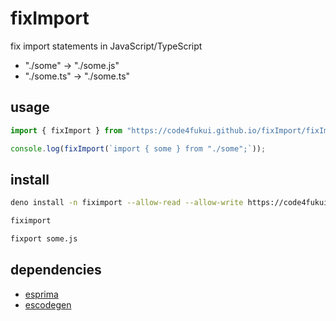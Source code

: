 # fixImport

fix import statements in JavaScript/TypeScript

- "./some" → "./some.js"
- "./some.ts" → "./some.ts"

## usage

```JavaScript
import { fixImport } from "https://code4fukui.github.io/fixImport/fixImport.js";

console.log(fixImport(`import { some } from "./some";`));
```

## install

```sh
deno install -n fiximport --allow-read --allow-write https://code4fukui.github.io/fixImport/cli.js
```

```sh
fiximport
```

```sh
fixport some.js
```

## dependencies

- [esprima](https://github.com/code4fukui/esprima/)
- [escodegen](https://github.com/code4fukui/escodegen/)
